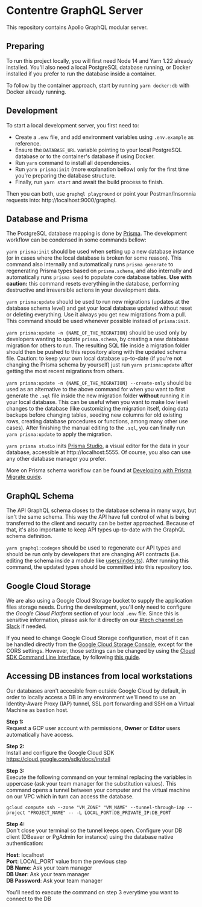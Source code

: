 # Contentre GraphQL Server

This repository contains Apollo GraphQL modular server.

## Preparing

To run this project locally, you will first need Node 14 and Yarn 1.22 already installed.
You'll also need a local PostgreSQL database running, or Docker installed if you prefer to run the database inside a container.

To follow by the container approach, start by running `yarn docker:db` with Docker already running.

## Development

To start a local development server, you first need to:

- Create a `.env` file, and add environment variables using `.env.example` as reference.
- Ensure the `DATABASE_URL` variable pointing to your local PostgreSQL database or to the container's database if using Docker.
- Run `yarn` command to install all dependencies.
- Run `yarn prisma:init` (more explanation bellow) only for the first time you're preparing the database structure.
- Finally, run `yarn start` and await the build process to finish.

Then you can both, use `graphql playground` or point your Postman/Insomnia requests into: http://localhost:9000/graphql.

## Database and Prisma

The PostgreSQL database mapping is done by [Prisma](https://www.prisma.io/). The development workflow can be condensed in some commands bellow:

`yarn prisma:init` should be used when setting up a new database instance (or in cases where the local database is broken for some reason). This command also internally and automatically runs `prisma generate` to regenerating Prisma types based on `prisma.schema`, and also internally and automatically runs `prisma seed` to populate core database tables. **Use with caution:** this command resets everything in the database, performing destructive and irreversible actions in your development data.

`yarn prisma:update` should be used to run new migrations (updates at the database schema level) and get your local database updated without reset or deleting everything. Use it always you get new migrations from a pull. This command should be used whenever possible instead of `prisma:init`.

`yarn prisma:update -n {NAME_OF_THE_MIGRATION}` should be used only by developers wanting to update `prisma.schema`, by creating a new database migration for others to run. The resulting SQL file inside a migration folder should then be pushed to this repository along with the updated schema file. Caution: to keep your own local database up-to-date (if you're not changing the Prisma schema by yourself) just run `yarn prisma:update` after getting the most recent migrations from others.

`yarn prisma:update -n {NAME_OF_THE_MIGRATION} --create-only` should be used as an alternative to the above command for when you want to first generate the `.sql` file inside the new migration folder **without** running it in your local database. This can be useful when you want to make low level changes to the database (like customizing the migration itself, doing data backups before changing tables, seeding new columns for old existing rows, creating database procedures or functions, among many other use cases). After finishing the manual editing to the `.sql`, you can finally run `yarn prisma:update` to apply the migration.

`yarn prisma studio` inits [Prisma Studio](https://www.prisma.io/studio), a visual editor for the data in your database, accessible at http://localhost:5555. Of course, you also can use any other database manager you prefer.

More on Prisma schema workflow can be found at [Developing with Prisma Migrate guide](https://www.prisma.io/docs/guides/database/developing-with-prisma-migrate).

## GraphQL Schema

The API GraphQL schema closes to the database schema in many ways, but isn't the same schema. This way the API have full control of what is being transferred to the client and security can be better approached. Because of that, it's also importante to keep API types up-to-date with the GraphQL schema definition.

`yarn graphql:codegen` should be used to regenerate our API types and should be run only by developers that are changing API contracts (i.e. editing the schema inside a module like [users/index.ts](https://github.com/Kaperskyguru/contentre-api/blob/develop/src/modules/users/index.ts)). After running this command, the updated types should be committed into this repository too.

## Google Cloud Storage

We are also using a Google Cloud Storage bucket to supply the application files storage needs. During the development, you'll only need to configure the _Google Cloud Platform_ section of your local `.env` file. Since this is sensitive information, please ask for it directly on our [#tech channel on Slack](https://backend-community.slack.com/archives/C016X3N35RD) if needed.

If you need to change Google Cloud Storage configuration, most of it can be handled directly from the [Google Cloud Storage Console](https://console.cloud.google.com/storage), except for the CORS settings. However, those settings can be changed by using the [Cloud SDK Command Line Interface](https://cloud.google.com/sdk/docs), by following [this guide](https://cloud.google.com/storage/docs/configuring-cors).

## Accessing DB instances from local workstations

Our databases aren't accesible from outside Google Cloud by default, in order to locally access a DB in any environment we'll need to use an Identity-Aware Proxy (IAP) tunnel, SSL port forwarding and SSH on a Virtual Machine as bastion host.

**Step 1:**\
Request a GCP user account with permissions, **Owner** or **Editor** users automatically have access.

**Step 2:**\
Install and configure the Google Cloud SDK https://cloud.google.com/sdk/docs/install

**Step 3:**\
Execute the following command on your terminal replacing the variables in uppercase (ask your team manager for the substitution values). This command opens a tunnel between your computer and the virtual machine on our VPC which in turn can access the database.

```
gcloud compute ssh --zone "VM_ZONE" "VM_NAME" --tunnel-through-iap --project "PROJECT_NAME" -- -L LOCAL_PORT:DB_PRIVATE_IP:DB_PORT
```

**Step 4:**\
Don't close your terminal so the tunnel keeps open.
Configure your DB client (DBeaver or PgAdmin for instance) using the database native authentication:

**Host**: localhost\
**Port**: LOCAL_PORT value from the previous step\
**DB Name**: Ask your team manager\
**DB User**: Ask your team manager\
**DB Password**: Ask your team manager

You'll need to execute the command on step 3 everytime you want to connect to the DB
